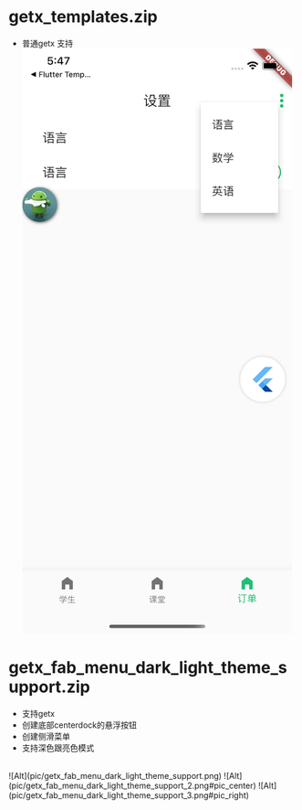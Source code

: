 # getx_templates.zip
- 普通getx 支持
![Alt](pic/getx_templates.png)

# getx_fab_menu_dark_light_theme_support.zip
- 支持getx
- 创建底部centerdock的悬浮按钮
- 创建侧滑菜单
- 支持深色跟亮色模式
</br>
  ![Alt](pic/getx_fab_menu_dark_light_theme_support.png)
  ![Alt](pic/getx_fab_menu_dark_light_theme_support_2.png#pic_center)
  ![Alt](pic/getx_fab_menu_dark_light_theme_support_3.png#pic_right)
